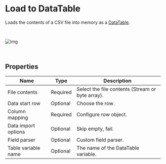 # Load to DataTable

Loads the contents of a CSV file into memory as a [DataTable](https://learn.microsoft.com/en-us/dotnet/api/system.data.datatable).


<br/>

![img](https://profitbasedocs.blob.core.windows.net/flowimages/loadDT.png)

<br/>


## Properties

| Name             | Type      |Description                                             |
|------------------|-----------|--------------------------------------------------------|
| File contents       | Required  | Select the file contents (Stream or byte array).       |
| Data start row | Optional  | Choose the row. |
| Column mapping | Required | Configure row object. |
| Data import options | Optional | Skip empty, fail. |
| Field parser | Optional | Custom field parser. |
| Table variable name | Optional | The name of the DataTable variable. |